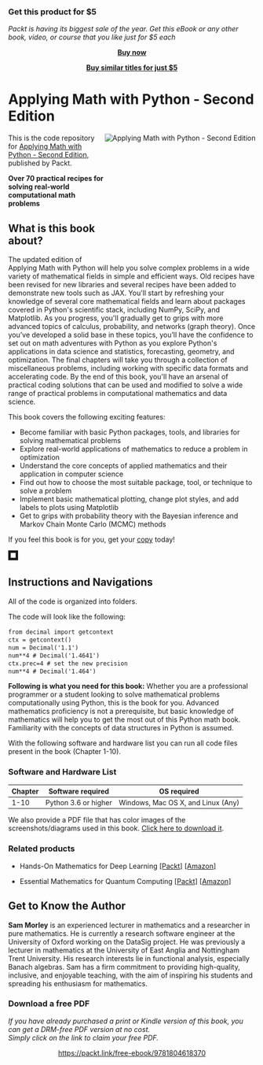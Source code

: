 
### Get this product for $5

<i>Packt is having its biggest sale of the year. Get this eBook or any other book, video, or course that you like just for $5 each</i>


<b><p align='center'>[Buy now](https://packt.link/9781804618370)</p></b>


<b><p align='center'>[Buy similar titles for just $5](https://subscription.packtpub.com/search)</p></b>


# Applying Math with Python - Second Edition
<a href="https://www.packtpub.com/product/applying-math-with-python-second-edition/9781804618370"><img src="https://static.packt-cdn.com/products/9781804618370/cover/smaller" alt="Applying Math with Python - Second Edition" height="256px" align="right"></a>

This is the code repository for [Applying Math with Python - Second Edition](https://www.packtpub.com/product/applying-math-with-python-second-edition/9781804618370), published by Packt.

**Over 70 practical recipes for solving real-world computational math problems**

## What is this book about?
The updated edition of Applying Math with Python will help you solve complex problems in a wide variety of mathematical fields in simple and efficient ways. Old recipes have been revised for new libraries and several recipes have been added to demonstrate new tools such as JAX.
You'll start by refreshing your knowledge of several core mathematical fields and learn about packages covered in Python's scientific stack, including NumPy, SciPy, and Matplotlib. As you progress, you'll gradually get to grips with more advanced topics of calculus, probability, and networks (graph theory). Once you’ve developed a solid base in these topics, you’ll have the confidence to set out on math adventures with Python as you explore Python's applications in data science and statistics, forecasting, geometry, and optimization. The final chapters will take you through a collection of miscellaneous problems, including working with specific data formats and accelerating code.
By the end of this book, you'll have an arsenal of practical coding solutions that can be used and modified to solve a wide range of practical problems in computational mathematics and data science.

This book covers the following exciting features: 
* Become familiar with basic Python packages, tools, and libraries for solving mathematical problems
* Explore real-world applications of mathematics to reduce a problem in optimization
* Understand the core concepts of applied mathematics and their application in computer science
* Find out how to choose the most suitable package, tool, or technique to solve a problem
* Implement basic mathematical plotting, change plot styles, and add labels to plots using Matplotlib
* Get to grips with probability theory with the Bayesian inference and Markov Chain Monte Carlo (MCMC) methods

If you feel this book is for you, get your [copy](https://www.amazon.com/dp/1804618373) today!

<a href="https://www.packtpub.com/?utm_source=github&utm_medium=banner&utm_campaign=GitHubBanner"><img src="https://raw.githubusercontent.com/PacktPublishing/GitHub/master/GitHub.png" alt="https://www.packtpub.com/" border="5" /></a>

## Instructions and Navigations
All of the code is organized into folders.

The code will look like the following:
```
from decimal import getcontext
ctx = getcontext()
num = Decimal('1.1')
num**4 # Decimal('1.4641')
ctx.prec=4 # set the new precision
num**4 # Decimal('1.464')
```

**Following is what you need for this book:**
Whether you are a professional programmer or a student looking to solve mathematical problems computationally using Python, this is the book for you. Advanced mathematics proficiency is not a prerequisite, but basic knowledge of mathematics will help you to get the most out of this Python math book. Familiarity with the concepts of data structures in Python is assumed.

With the following software and hardware list you can run all code files present in the book (Chapter 1-10).

### Software and Hardware List

| Chapter  | Software required                                                                    | OS required                        |
| -------- | -------------------------------------------------------------------------------------| -----------------------------------|
|  1-10		 | Python 3.6 or higher							                                            			  | Windows, Mac OS X, and Linux (Any) |

We also provide a PDF file that has color images of the screenshots/diagrams used in this book. [Click here to download it](http://packt.link/OxkXD).


### Related products <Other books you may enjoy>
* Hands-On Mathematics for Deep Learning [[Packt]](https://www.packtpub.com/product/hands-on-mathematics-for-deep-learning/9781838647292) [[Amazon]](https://www.amazon.com/dp/1838647295)

* Essential Mathematics for Quantum Computing [[Packt]](https://www.packtpub.com/product/essential-mathematics-for-quantum-computing/9781801073141?_ga=2.176321189.1855619319.1669697710-1347501151.1654864057) [[Amazon]](https://www.amazon.com/dp/1801073147)

## Get to Know the Author
**Sam Morley**  is an experienced lecturer in mathematics and a researcher in pure mathematics. He is currently a research software engineer at the University of Oxford working on the DataSig project. He was previously a lecturer in mathematics at the University of East Anglia and Nottingham Trent University. His research interests lie in functional analysis, especially Banach algebras. Sam has a firm commitment to providing high-quality, inclusive, and enjoyable teaching, with the aim of inspiring his students and spreading his enthusiasm for mathematics.

### Download a free PDF

 <i>If you have already purchased a print or Kindle version of this book, you can get a DRM-free PDF version at no cost.<br>Simply click on the link to claim your free PDF.</i>
<p align="center"> <a href="https://packt.link/free-ebook/9781804618370">https://packt.link/free-ebook/9781804618370 </a> </p>
